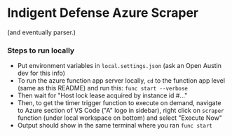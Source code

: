 # Indigent Defense Azure Scraper

(and eventually parser.)

### Steps to run locally

- Put environment variables in `local.settings.json` (ask an Open Austin dev for this info)
- To run the azure function app server locally, `cd` to the function app level (same as this README) and run this: `func start --verbose`  
- Then wait for "Host lock lease acquired by instance id #..."  
- Then, to get the timer trigger function to execute on demand, navigate to Azure section of VS Code ("A" logo in sidebar), right click on `scraper` function (under local workspace on bottom) and select "Execute Now" 
- Output should show in the same terminal where you ran `func start` 